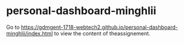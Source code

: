 ﻿# personal-dashboard-minghlii
Go to https://gdmgent-1718-webtech2.github.io/personal-dashboard-minghlii/index.html to view the content of theassignement.
